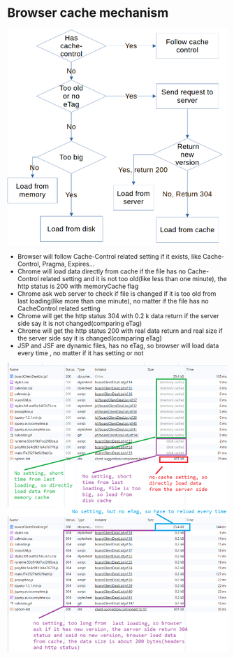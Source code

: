 # Browser cache mechanism

<img src="browser_cache\browser_cache.png">	

 - Browser will follow Cache-Control related setting if it exists, like Cache-Control, Pragma, Expires...
 - Chrome will load data directly from cache if the file has no Cache-Control related setting and it is not too old(like less than one minute), the http status is 200 with memoryCache flag
 - Chrome ask web server to check if file is changed if it is too old from last loading(like more than one minute), no matter if the file has no CacheControl related setting
 - Chrome will get the http status 304 with 0.2 k data return if the server side say it is not changed(comparing eTag)
 - Chrome will get the http status 200 with real data return and real size if the server side say it is changed(comparing eTag)
 - JSP and JSF are dynamic files, has no eTag, so browser will load data every time , no matter if it has setting or not
  <img src="browser_cache\image-2025-9-29_19-26-54.png">	
  <img src="browser_cache\image-2025-9-29_20-10-48.png">	